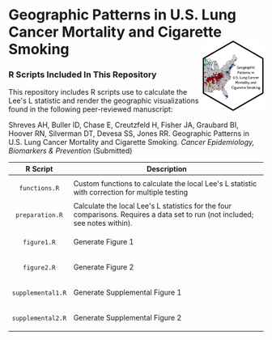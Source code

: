 Geographic Patterns in U.S. Lung Cancer Mortality and Cigarette Smoking <img src="../hex/hex.png" width="120" align="right" />
===================================================

### R Scripts Included In This Repository

This repository includes R scripts use to calculate the Lee's L statistic and render the geographic visualizations found in the following peer-reviewed manuscript:

Shreves AH, Buller ID, Chase E, Creutzfeld H, Fisher JA, Graubard BI, Hoover RN, Silverman DT, Devesa SS, Jones RR. Geographic Patterns in U.S. Lung Cancer Mortality and Cigarette Smoking. _Cancer Epidemiology, Biomarkers & Prevention_ (Submitted)

<table>
<colgroup>
<col width="20%" />
<col width="80%" />
</colgroup>
<thead>
<tr class="header">
<th>R Script</th>
<th>Description</th>
</tr>
</thead>
<tbody>
<td><p align="center"><code>functions.R</code></td>
<td>Custom functions to calculate the local Lee's L statistic with correction for multiple testing</td>
</tr>
<td><p align="center"><code>preparation.R</code></td>
<td>Calculate the local Lee's L statistics for the four comparisons. Requires a data set to run (not included; see notes within). </td>
</tr>
<td><p align="center"><code>figure1.R</code></p></td>
<td>Generate Figure 1</td>
</tr>
<td><p align="center"><code>figure2.R</code></p></td>
<td>Generate Figure 2</td>
</tr>
<td><p align="center"><code>supplemental1.R</code></p></td>
<td>Generate Supplemental Figure 1</td>
</tr>
<td><p align="center"><code>supplemental2.R</code></p></td>
<td>Generate Supplemental Figure 2</td>
</tr>
</tbody>
<table>
